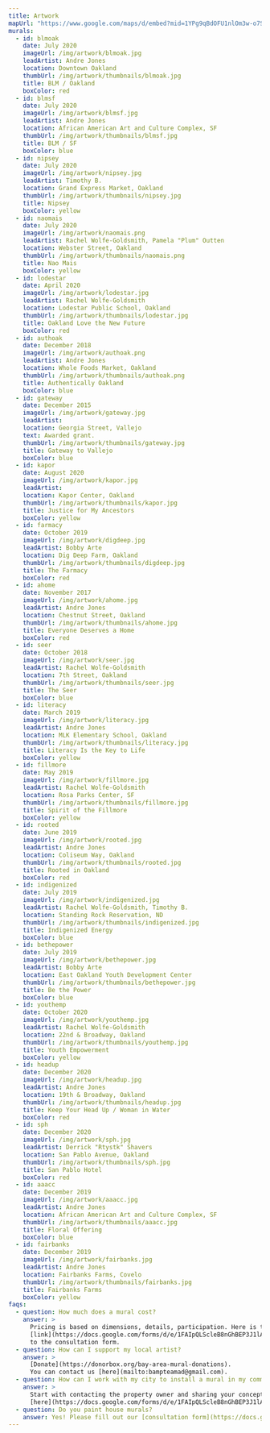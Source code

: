 ```yaml
---
title: Artwork
mapUrl: "https://www.google.com/maps/d/embed?mid=1YPg9qBdOFU1nlOm3w-o7S4aSDs1JT_Kw&ll=37.92234291035014%2C-122.29919501712504&z=10"
murals:
  - id: blmoak
    date: July 2020
    imageUrl: /img/artwork/blmoak.jpg
    leadArtist: Andre Jones
    location: Downtown Oakland
    thumbUrl: /img/artwork/thumbnails/blmoak.jpg
    title: BLM / Oakland
    boxColor: red
  - id: blmsf
    date: July 2020
    imageUrl: /img/artwork/blmsf.jpg
    leadArtist: Andre Jones
    location: African American Art and Culture Complex, SF
    thumbUrl: /img/artwork/thumbnails/blmsf.jpg
    title: BLM / SF
    boxColor: blue
  - id: nipsey
    date: July 2020
    imageUrl: /img/artwork/nipsey.jpg
    leadArtist: Timothy B.
    location: Grand Express Market, Oakland
    thumbUrl: /img/artwork/thumbnails/nipsey.jpg
    title: Nipsey
    boxColor: yellow
  - id: naomais
    date: July 2020
    imageUrl: /img/artwork/naomais.png
    leadArtist: Rachel Wolfe-Goldsmith, Pamela "Plum" Outten
    location: Webster Street, Oakland
    thumbUrl: /img/artwork/thumbnails/naomais.png
    title: Nao Mais
    boxColor: yellow
  - id: lodestar
    date: April 2020
    imageUrl: /img/artwork/lodestar.jpg
    leadArtist: Rachel Wolfe-Goldsmith
    location: Lodestar Public School, Oakland
    thumbUrl: /img/artwork/thumbnails/lodestar.jpg
    title: Oakland Love the New Future
    boxColor: red
  - id: authoak
    date: December 2018
    imageUrl: /img/artwork/authoak.png
    leadArtist: Andre Jones
    location: Whole Foods Market, Oakland
    thumbUrl: /img/artwork/thumbnails/authoak.png
    title: Authentically Oakland
    boxColor: blue
  - id: gateway
    date: December 2015
    imageUrl: /img/artwork/gateway.jpg
    leadArtist:
    location: Georgia Street, Vallejo
    text: Awarded grant.
    thumbUrl: /img/artwork/thumbnails/gateway.jpg
    title: Gateway to Vallejo
    boxColor: blue
  - id: kapor
    date: August 2020
    imageUrl: /img/artwork/kapor.jpg
    leadArtist:
    location: Kapor Center, Oakland
    thumbUrl: /img/artwork/thumbnails/kapor.jpg
    title: Justice for My Ancestors
    boxColor: yellow
  - id: farmacy
    date: October 2019
    imageUrl: /img/artwork/digdeep.jpg
    leadArtist: Bobby Arte
    location: Dig Deep Farm, Oakland
    thumbUrl: /img/artwork/thumbnails/digdeep.jpg
    title: The Farmacy
    boxColor: red
  - id: ahome
    date: November 2017
    imageUrl: /img/artwork/ahome.jpg
    leadArtist: Andre Jones
    location: Chestnut Street, Oakland
    thumbUrl: /img/artwork/thumbnails/ahome.jpg
    title: Everyone Deserves a Home
    boxColor: red
  - id: seer
    date: October 2018
    imageUrl: /img/artwork/seer.jpg
    leadArtist: Rachel Wolfe-Goldsmith
    location: 7th Street, Oakland
    thumbUrl: /img/artwork/thumbnails/seer.jpg
    title: The Seer
    boxColor: blue
  - id: literacy
    date: March 2019
    imageUrl: /img/artwork/literacy.jpg
    leadArtist: Andre Jones
    location: MLK Elementary School, Oakland
    thumbUrl: /img/artwork/thumbnails/literacy.jpg
    title: Literacy Is the Key to Life
    boxColor: yellow
  - id: fillmore
    date: May 2019
    imageUrl: /img/artwork/fillmore.jpg
    leadArtist: Rachel Wolfe-Goldsmith
    location: Rosa Parks Center, SF
    thumbUrl: /img/artwork/thumbnails/fillmore.jpg
    title: Spirit of the Fillmore
    boxColor: yellow
  - id: rooted
    date: June 2019
    imageUrl: /img/artwork/rooted.jpg
    leadArtist: Andre Jones
    location: Coliseum Way, Oakland
    thumbUrl: /img/artwork/thumbnails/rooted.jpg
    title: Rooted in Oakland
    boxColor: red
  - id: indigenized
    date: July 2019
    imageUrl: /img/artwork/indigenized.jpg
    leadArtist: Rachel Wolfe-Goldsmith, Timothy B.
    location: Standing Rock Reservation, ND
    thumbUrl: /img/artwork/thumbnails/indigenized.jpg
    title: Indigenized Energy
    boxColor: blue
  - id: bethepower
    date: July 2019
    imageUrl: /img/artwork/bethepower.jpg
    leadArtist: Bobby Arte
    location: East Oakland Youth Development Center
    thumbUrl: /img/artwork/thumbnails/bethepower.jpg
    title: Be the Power
    boxColor: blue
  - id: youthemp
    date: October 2020
    imageUrl: /img/artwork/youthemp.jpg
    leadArtist: Rachel Wolfe-Goldsmith
    location: 22nd & Broadway, Oakland
    thumbUrl: /img/artwork/thumbnails/youthemp.jpg
    title: Youth Empowerment
    boxColor: yellow
  - id: headup
    date: December 2020
    imageUrl: /img/artwork/headup.jpg
    leadArtist: Andre Jones
    location: 19th & Broadway, Oakland
    thumbUrl: /img/artwork/thumbnails/headup.jpg
    title: Keep Your Head Up / Woman in Water
    boxColor: red
  - id: sph
    date: December 2020
    imageUrl: /img/artwork/sph.jpg
    leadArtist: Derrick "Rtystk" Shavers
    location: San Pablo Avenue, Oakland
    thumbUrl: /img/artwork/thumbnails/sph.jpg
    title: San Pablo Hotel
    boxColor: red
  - id: aaacc
    date: December 2019
    imageUrl: /img/artwork/aaacc.jpg
    leadArtist: Andre Jones
    location: African American Art and Culture Complex, SF
    thumbUrl: /img/artwork/thumbnails/aaacc.jpg
    title: Floral Offering
    boxColor: blue
  - id: fairbanks
    date: December 2019
    imageUrl: /img/artwork/fairbanks.jpg
    leadArtist: Andre Jones
    location: Fairbanks Farms, Covelo
    thumbUrl: /img/artwork/thumbnails/fairbanks.jpg
    title: Fairbanks Farms
    boxColor: yellow
faqs:
  - question: How much does a mural cost?
    answer: >
      Pricing is based on dimensions, details, participation. Here is the
      [link](https://docs.google.com/forms/d/e/1FAIpQLScleB8nGhBEP3J1lAEBID67345OBiwmmRJ_aD7ZinMgSqXp8g/viewform)
      to the consultation form.
  - question: How can I support my local artist?
    answer: >
      [Donate](https://donorbox.org/bay-area-mural-donations).
      You can contact us [here](mailto:bampteamad@gmail.com).
  - question: How can I work with my city to install a mural in my community?
    answer: >
      Start with contacting the property owner and sharing your concept/idea for the mural
      [here](https://docs.google.com/forms/d/e/1FAIpQLScleB8nGhBEP3J1lAEBID67345OBiwmmRJ_aD7ZinMgSqXp8g/viewform).
  - question: Do you paint house murals?
    answer: Yes! Please fill out our [consultation form](https://docs.google.com/forms/d/1Nxy535i1nv_mvULyfQRKsFVfuy3ZkJZ-wYikCgaylhM/viewform).
---
```

